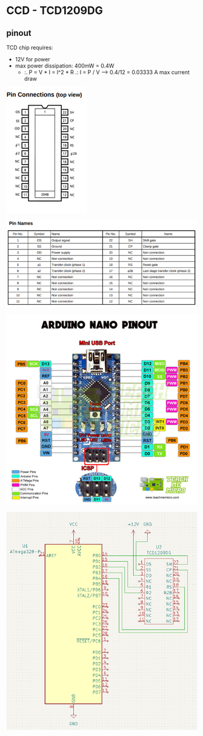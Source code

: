 # CCD - TCD1209DG

## pinout

TCD chip requires:
- 12V for power
- max power dissipation: 400mW = 0.4W
  - :. P = V * I = I^2 * R .: I = P / V --> 0.4/12 = 0.03333 A max current draw

![TCD pinout](tcd_pinout.png)

![TCD pin names](tcd_pin_names.png)

![nano pinout](nano_pinout.jpg)

![nano CCD schematic](tcd_arduino_schematic.png)
